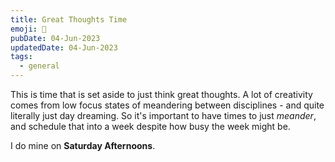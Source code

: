 ```yaml
---
title: Great Thoughts Time
emoji: 🤔
pubDate: 04-Jun-2023
updatedDate: 04-Jun-2023
tags:
  - general
---
```


This is time that is set aside to just think great thoughts. A lot of creativity comes from low focus states of meandering between disciplines - and quite literally just day dreaming. So it's important to have times to just _meander_, and schedule that into a week despite how busy the week might be.

I do mine on **Saturday Afternoons**.